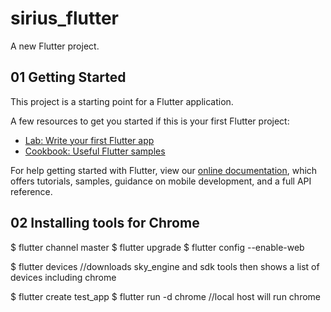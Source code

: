 # sirius_flutter

A new Flutter project.

## 01 Getting Started

This project is a starting point for a Flutter application.

A few resources to get you started if this is your first Flutter project:

- [Lab: Write your first Flutter app](https://flutter.dev/docs/get-started/codelab)
- [Cookbook: Useful Flutter samples](https://flutter.dev/docs/cookbook)

For help getting started with Flutter, view our
[online documentation](https://flutter.dev/docs), which offers tutorials,
samples, guidance on mobile development, and a full API reference.

## 02 Installing tools for Chrome

$ flutter channel master
$ flutter upgrade
$ flutter config --enable-web

$ flutter devices  //downloads sky_engine and sdk tools then shows a list of devices including chrome

$ flutter create test_app
$ flutter run -d chrome  //local host will run chrome
